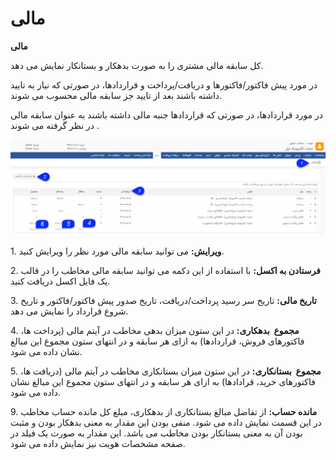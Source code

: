 # مالی    

**مالی**

کل سابقه مالی مشتری را به صورت بدهکار و بستانکار نمایش می دهد.

در مورد پیش فاکتور/فاکتورها و دریافت/پرداخت و قراردادها، در صورتی که نیاز به تایید داشته باشند بعد از تایید جز سابقه مالی محسوب می شوند.

در مورد قراردادها، در صورتی که قراردادها جنبه مالی داشته باشند به عنوان سابقه مالی در نظر گرفته می شوند .

**_![](Fiscal.jpg)_**

1\. **ویرایش:** می توانید سابقه مالی مورد نظر را ویرایش کنید.

2\. **فرستادن به اکسل:** با استفاده از این دکمه می توانید سابقه مالی مخاطب را در قالب یک فایل اکسل دریافت کنید.

3\. **تاریخ مالی:** تاریخ سر رسید پرداخت/دریافت، تاریخ صدور پیش فاکتور/فاکتور و تاریخ شروع قرارداد را نمایش می دهد.

4\. **مجموع  بدهکاری:** در این ستون میزان بدهی مخاطب در آیتم مالی (پرداخت ها، فاکتورهای فروش، قراردادها) به ازای هر سابقه و در انتهای ستون مجموع این مبالغ نشان داده می شود.

5\. **مجموع  بستانکاری:** در این ستون میزان بستانکاری مخاطب در آیتم مالی (دریافت ها، فاکتورهای خرید، قرادادها) به ازای هر سابقه و در انتهای ستون مجموع این مبالغ نشان داده می شود.

9\. **مانده حساب:** از تفاضل مبالغ بستانکاری از بدهکاری، مبلغ کل مانده حساب مخاطب در این قسمت نمایش داده می شود. منفی بودن این مقدار به معنی بدهکار بودن و مثبت بودن آن به معنی بستانکار بودن مخاطب می باشد. این مقدار به صورت یک فیلد در صفحه مشخصات هویت نیز نمایش داده می شود.